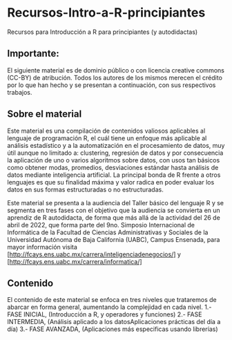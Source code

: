 # Recursos-Intro-a-R-principiantes
Recursos para Introducción a R para principiantes (y autodidactas)

## Importante:
El siguiente material es de dominio público o con licencia creative commons (CC-BY) de atribución. Todos los autores de los mismos merecen el crédito por lo que han hecho y se presentan a continuación, con sus respectivos trabajos.

## Sobre el material
Este material es una compilación de contenidos valiosos aplicables al lenguaje de programación R, el cuál tiene un enfoque más aplicable al análisis estadístico y a la automatización en el procesamiento de datos, muy útil aunque no limitado a: clustering, regresión de datos y por consecuencia la aplicación de uno o varios algoritmos sobre datos, con usos tan básicos como obtener modas, promedios, desviaciones estándar hasta análisis de datos mediante inteligencia artificial. La principal bonda de R frente a otros lenguajes es que su finalidad máxima y valor radica en poder evaluar los datos en sus formas estructuradas o no estructuradas.

Este material se presenta a la audiencia del Taller básico del lenguaje R y se segmenta en tres fases con el objetivo que la audiencia se convierta en un aprendiz de R autodidacta, de forma que más allá de la actividad del 26 de abril de 2022, que forma parte del 9no. Simposio Internacional de Informática de la Facultad de Ciencias Administrativas y Sociales de la Universidad Autónoma de Baja California (UABC), Campus Ensenada, para mayor información visita [http://fcays.ens.uabc.mx/carrera/inteligenciadenegocios/] y [http://fcays.ens.uabc.mx/carrera/informatica/]

## Contenido
El contenido de este material se enfoca en tres niveles que trataremos de abarcar en forma general, aumentando la complejidad en cada nivel.
1.- FASE INICIAL, (Introducción a R, y operadores y funciones)
2.- FASE INTERMEDIA, (Análisis aplicado a los datosAplicaciones prácticas del día a día)
3.- FASE AVANZADA, (Aplicaciones más especificas usando librerías)

